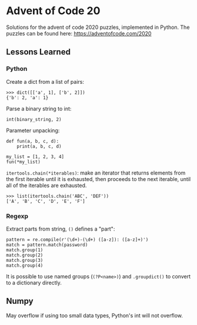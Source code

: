 # Advent of Code 20

Solutions for the advent of code 2020 puzzles, implemented in Python. The
puzzles can be found here: https://adventofcode.com/2020

## Lessons Learned

### Python

Create a dict from a list of pairs:
```
>>> dict([['a', 1], ['b', 2]])
{'b': 2, 'a': 1}
```

Parse a binary string to int:
```
int(binary_string, 2)
```

Parameter unpacking:
```
def fun(a, b, c, d):
    print(a, b, c, d)

my_list = [1, 2, 3, 4]
fun(*my_list)
```

`itertools.chain(*iterables)`: make an iterator that returns elements from the first iterable until it is exhausted,
then proceeds to the next iterable, until all of the iterables are exhausted.
```
>>> list(itertools.chain('ABC', 'DEF'))
['A', 'B', 'C', 'D', 'E', 'F']
```

### Regexp

Extract parts from string, `()` defines a "part":

```
pattern = re.compile(r'(\d+)-(\d+) ([a-z]): ([a-z]+)')
match = pattern.match(password)
match.group(1)
match.group(2)
match.group(3)
match.group(4)
```

It is possible to use named groups (`(?P<name>)`) and `.groupdict()` to convert to a dictionary directly.

## Numpy

May overflow if using too small data types, Python's int will not overflow.
